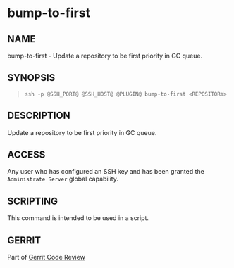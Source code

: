 bump-to-first
=====================

NAME
----
bump-to-first - Update a repository to be first priority in GC queue.

SYNOPSIS
--------
>     ssh -p @SSH_PORT@ @SSH_HOST@ @PLUGIN@ bump-to-first <REPOSITORY>

DESCRIPTION
-----------
Update a repository to be first priority in GC queue.

ACCESS
------
Any user who has configured an SSH key and has been granted the
`Administrate Server` global capability.

SCRIPTING
---------
This command is intended to be used in a script.

GERRIT
------
Part of [Gerrit Code Review](../../../Documentation/index.html)
